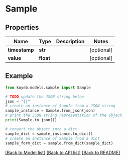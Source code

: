 # Sample


## Properties

Name | Type | Description | Notes
------------ | ------------- | ------------- | -------------
**timestamp** | **str** |  | [optional] 
**value** | **float** |  | [optional] 

## Example

```python
from koyeb.models.sample import Sample

# TODO update the JSON string below
json = "{}"
# create an instance of Sample from a JSON string
sample_instance = Sample.from_json(json)
# print the JSON string representation of the object
print(Sample.to_json())

# convert the object into a dict
sample_dict = sample_instance.to_dict()
# create an instance of Sample from a dict
sample_form_dict = sample.from_dict(sample_dict)
```
[[Back to Model list]](../README.md#documentation-for-models) [[Back to API list]](../README.md#documentation-for-api-endpoints) [[Back to README]](../README.md)


